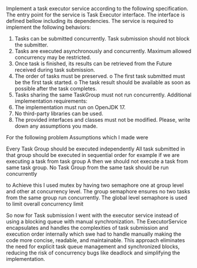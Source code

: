 Implement a task executor service according to the following specification.
The entry point for the service is Task Executor interface. The interface is defined bellow
including its dependencies.
The service is required to implement the following behaviors:
1. Tasks can be submitted concurrently. Task submission should not block the submitter.
2. Tasks are executed asynchronously and concurrently. Maximum allowed concurrency
may be restricted.
3. Once task is finished, its results can be retrieved from the Future received during task
submission.
4. The order of tasks must be preserved.
o The first task submitted must be the first task started.
o The task result should be available as soon as possible after the task completes.
5. Tasks sharing the same TaskGroup must not run concurrently.
Additional implementation requirements:
1. The implementation must run on OpenJDK 17.
2. No third-party libraries can be used.
3. The provided interfaces and classes must not be modified.
Please, write down any assumptions you made.


For the following problem Assumptions which I made were

Every Task Group should be executed independently 
All task submitted in that group should be executed in sequential order for example if we are executing a task from task group A then we should not execute a task from same task group.
No Task Group from the same task should be run concurrently

to Achieve this I used mutex by having two semaphore one at group level and other at concurrency level.
The group semaphore ensures no two tasks from the same group run concurrently.
The global level semaphore is used to limit overall concurrency limit

So now for Task submission I went with the executor service instead of using a blocking queue with manual synchronization. The ExecutorService  encapsulates and  handles the complexities of  task submission and execution order internally which
swe had to handle manually  making the code more concise, readable, and maintainable.
This approach eliminates the need for explicit task queue management and synchronized blocks, reducing the risk of concurrency bugs like deadlock and simplifying the implementation.

